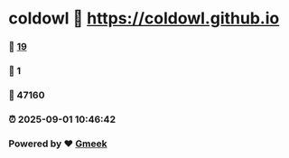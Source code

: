 # coldowl :link: https://coldowl.github.io 
### :page_facing_up: [19](https://coldowl.github.io/tag.html) 
### :speech_balloon: 1 
### :hibiscus: 47160 
### :alarm_clock: 2025-09-01 10:46:42 
### Powered by :heart: [Gmeek](https://github.com/Meekdai/Gmeek)
